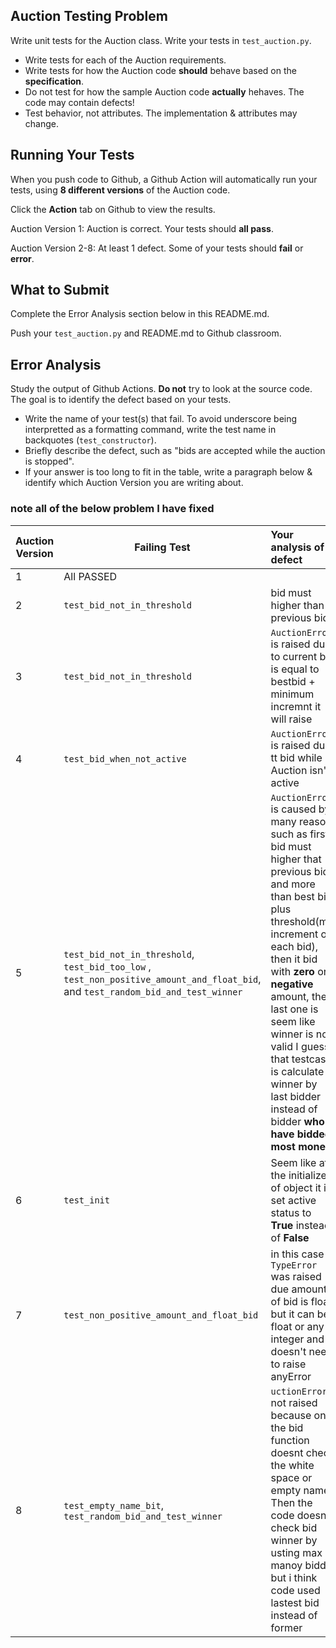 ## Auction Testing Problem

Write unit tests for the Auction class. Write your tests in `test_auction.py`.

- Write tests for each of the Auction requirements.
- Write tests for how the Auction code **should** behave based on the **specification**. 
- Do not test for how the sample Auction code **actually** hehaves. The code may contain defects!
- Test behavior, not attributes. The implementation & attributes may change.


## Running Your Tests

When you push code to Github, a Github Action will automatically run your tests,
using **8 different versions** of the Auction code.

Click the **Action** tab on Github to view the results.

Auction Version 1: Auction is correct. Your tests should **all pass**.

Auction Version 2-8: At least 1 defect. Some of your tests should **fail** or **error**.


## What to Submit

Complete the Error Analysis section below in this README.md.

Push your `test_auction.py` and README.md to Github classroom.


## Error Analysis

Study the output of Github Actions.  **Do not** try to look at the source code.  The goal is to identify the defect based on your tests.

- Write the name of your test(s) that fail. To avoid underscore being interpretted as a formatting command, write the test name in backquotes (`test_constructor`).
- Briefly describe the defect, such as "bids are accepted while the auction is stopped".
- If your answer is too long to fit in the table, write a paragraph below & identify which Auction Version you are writing about.

### note all of the below problem I have fixed

| Auction Version | Failing Test | Your analysis of defect                     |
|---------|--------------|:----------------------------------------------------|
| 1       | All PASSED | |
| 2       |`test_bid_not_in_threshold`| bid must higher than previous bid|
| 3       |`test_bid_not_in_threshold` | `AuctionError` is raised due to current bid is equal to bestbid + minimum incremnt it will raise|
| 4       | `test_bid_when_not_active`|`AuctionError` is raised due tt bid while Auction isn't active|
| 5       |`test_bid_not_in_threshold`, `test_bid_too_low` , `test_non_positive_amount_and_float_bid`, and `test_random_bid_and_test_winner`| `AuctionError` is caused by many reason such as first bid must higher that previous bid and more than best bid plus threshold(min increment of each bid), then it bid with **zero** or **negative** amount, the last one is seem like winner is not valid I guess that testcase is calculate winner by last bidder instead of bidder **who have bidded most money**|
| 6       |`test_init`| Seem like at the initialize of object it is set active status to **True** instead of **False**|
| 7       | `test_non_positive_amount_and_float_bid`|in this case `TypeError` was raised due amount of bid is float but it can be float or any integer and doesn't need to raise anyError|
| 8       | `test_empty_name_bit`, `test_random_bid_and_test_winner`|  `uctionError` not raised because on the bid function doesnt check the white space or empty name, Then the code doesnt check bid winner by usting max manoy bidder but i think code used lastest bid instead of former|
